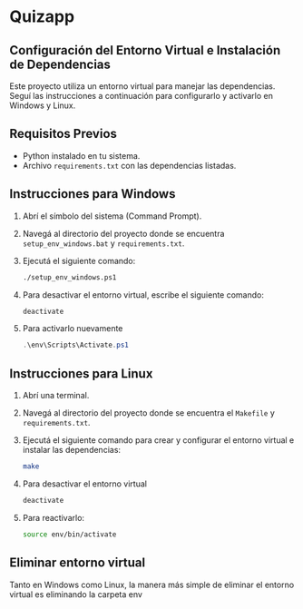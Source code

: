 # Quizapp

## Configuración del Entorno Virtual e Instalación de Dependencias

Este proyecto utiliza un entorno virtual para manejar las dependencias.
Seguí las instrucciones a continuación para configurarlo y activarlo en Windows y Linux.

## Requisitos Previos

- Python instalado en tu sistema.
- Archivo `requirements.txt` con las dependencias listadas.

## Instrucciones para Windows

1. Abrí el símbolo del sistema (Command Prompt).
2. Navegá al directorio del proyecto donde se encuentra `setup_env_windows.bat` y `requirements.txt`.
3. Ejecutá el siguiente comando:

    ```sh
    ./setup_env_windows.ps1
    ```

4. Para desactivar el entorno virtual, escribe el siguiente comando:

    ```powershell
    deactivate
    ```

5. Para activarlo nuevamente

    ```powershell
    .\env\Scripts\Activate.ps1
    ```

## Instrucciones para Linux

1. Abrí una terminal.
2. Navegá al directorio del proyecto donde se encuentra el `Makefile` y `requirements.txt`.
3. Ejecutá el siguiente comando para crear y configurar el entorno virtual e instalar las dependencias:

    ```sh
    make
    ```

4. Para desactivar el entorno virtual

    ```sh
    deactivate
    ```

5. Para reactivarlo:

    ```sh
    source env/bin/activate
    ```

## Eliminar entorno virtual

Tanto en Windows como Linux, la manera más simple de eliminar el entorno virtual es eliminando la carpeta env
